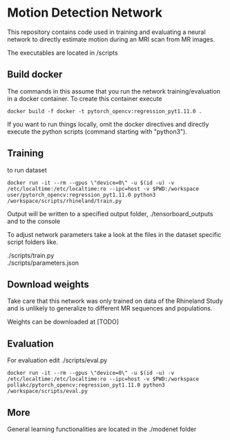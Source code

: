 # Motion Detection Network

This repository contains code used in training and evaluating a neural network to directly estimate motion during an MRI scan from MR images.


The executables are located in /scripts


## Build docker

The commands in this assume that you run the network training/evaluation in a docker container.
To create this container execute

```docker build -f docker -t pytorch_opencv:regression_pyt1.11.0 .```

If you want to run things locally, omit the docker directives and directly execute the python scripts (command starting with "python3").


## Training

to run dataset

```docker run -it --rm --gpus \"device=0\" -u $(id -u) -v /etc/localtime:/etc/localtime:ro --ipc=host -v $PWD:/workspace user/pytorch_opencv:regression_pyt1.11.0 python3 /workspace/scripts/rhineland/train.py```

Output will be written to a specified output folder, ./tensorboard_outputs and to the console

To adjust network parameters take a look at the files in the dataset specific script folders like.

./scripts/train.py \
./scripts/parameters.json


## Download weights

Take care that this network was only trained on data of the Rhineland Study and is unlikely to generalize to different MR sequences and populations.

Weights can be downloaded at [TODO]


## Evaluation

For evaluation edit ./scripts/eval.py 

```docker run -it --rm --gpus \"device=0\" -u $(id -u) -v /etc/localtime:/etc/localtime:ro --ipc=host -v $PWD:/workspace pollakc/pytorch_opencv:regression_pyt1.11.0 python3 /workspace/scripts/eval.py```


## More

General learning functionalities are located in the ./modenet folder


